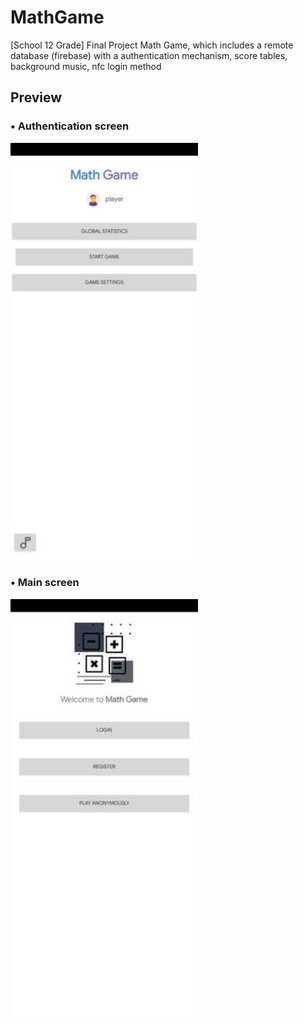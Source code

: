 # MathGame
[School 12 Grade] Final Project
Math Game, which includes a remote database (firebase) with a authentication mechanism, score tables, background music, nfc login method

## Preview
### • Authentication screen
<img src="https://github.com/yonka2019/MathGameX/blob/master/Screenshots/sc1.jpg" width="300">

### • Main screen 
<img src="https://github.com/yonka2019/MathGameX/blob/master/Screenshots/sc2.jpg" width="300">
